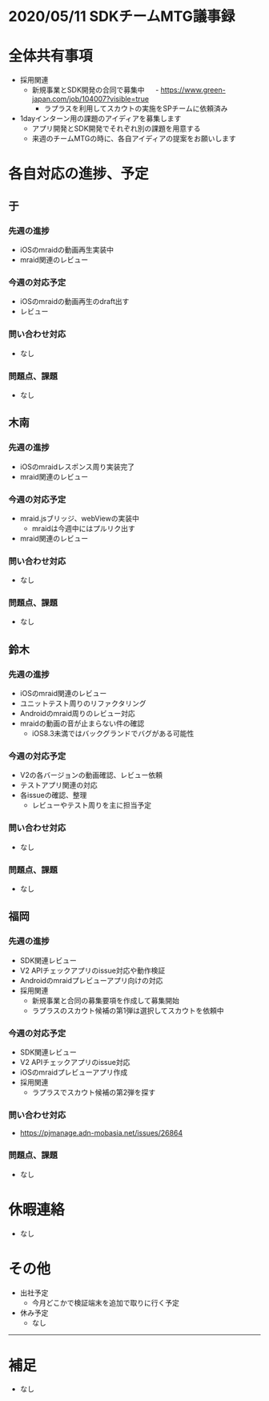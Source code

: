 # 2020/05/11 SDKチームMTG議事録

# 全体共有事項
- 採用関連
  - 新規事業とSDK開発の合同で募集中
　  - https://www.green-japan.com/job/104007?visible=true
    - ラプラスを利用してスカウトの実施をSPチームに依頼済み     
- 1dayインターン用の課題のアイディアを募集します
  - アプリ開発とSDK開発でそれぞれ別の課題を用意する
  - 来週のチームMTGの時に、各自アイディアの提案をお願いします


# 各自対応の進捗、予定
## 于
### 先週の進捗
- iOSのmraidの動画再生実装中
- mraid関連のレビュー

### 今週の対応予定
- iOSのmraidの動画再生のdraft出す
- レビュー

### 問い合わせ対応
- なし

### 問題点、課題
- なし

## 木南
### 先週の進捗
- iOSのmraidレスポンス周り実装完了
- mraid関連のレビュー

### 今週の対応予定
- mraid.jsブリッジ、webViewの実装中
  - mraidは今週中にはプルリク出す
- mraid関連のレビュー

### 問い合わせ対応
- なし

### 問題点、課題
- なし

## 鈴木
### 先週の進捗
- iOSのmraid関連のレビュー
- ユニットテスト周りのリファクタリング
- Androidのmraid周りのレビュー対応
- mraidの動画の音が止まらない件の確認
  - iOS8.3未満ではバックグランドでバグがある可能性

### 今週の対応予定
- V2の各バージョンの動画確認、レビュー依頼
- テストアプリ関連の対応
- 各issueの確認、整理
  - レビューやテスト周りを主に担当予定

### 問い合わせ対応
- なし

### 問題点、課題
- なし

## 福岡
### 先週の進捗
- SDK関連レビュー
- V2 APIチェックアプリのissue対応や動作検証
- Androidのmraidプレビューアプリ向けの対応
- 採用関連
  - 新規事業と合同の募集要項を作成して募集開始
  - ラプラスのスカウト候補の第1弾は選択してスカウトを依頼中

### 今週の対応予定
- SDK関連レビュー
- V2 APIチェックアプリのissue対応
- iOSのmraidプレビューアプリ作成
- 採用関連
  - ラプラスでスカウト候補の第2弾を探す

### 問い合わせ対応
- https://pjmanage.adn-mobasia.net/issues/26864

### 問題点、課題
- なし

# 休暇連絡
- なし

# その他
- 出社予定
  - 今月どこかで検証端末を追加で取りに行く予定
- 休み予定
  - なし

----

# 補足
- なし
